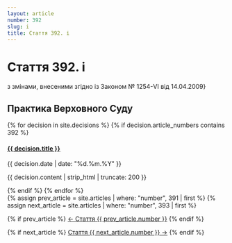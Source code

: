 ```yaml
---
layout: article
number: 392
slug: i
title: Стаття 392. і
---
```


# Стаття 392. і

з змінами, внесеними згідно із Законом № 1254-VI від 14.04.2009}

## Практика Верховного Суду

<div class="decisions-container">
{% for decision in site.decisions %}
  {% if decision.article_numbers contains 392 %}
    <div class="decision-item">
      <h4><a href="{{ decision.url }}">{{ decision.title }}</a></h4>
      <p class="decision-date">{{ decision.date | date: "%d.%m.%Y" }}</p>
      <p class="decision-excerpt">{{ decision.content | strip_html | truncate: 200 }}</p>
    </div>
  {% endif %}
{% endfor %}
</div>

<div class="article-navigation">
  {% assign prev_article = site.articles | where: "number", 391 | first %}
  {% assign next_article = site.articles | where: "number", 393 | first %}
  
  {% if prev_article %}
    <a href="{{ prev_article.url }}" class="prev-article">← Стаття {{ prev_article.number }}</a>
  {% endif %}
  
  {% if next_article %}
    <a href="{{ next_article.url }}" class="next-article">Стаття {{ next_article.number }} →</a>
  {% endif %}
</div>
